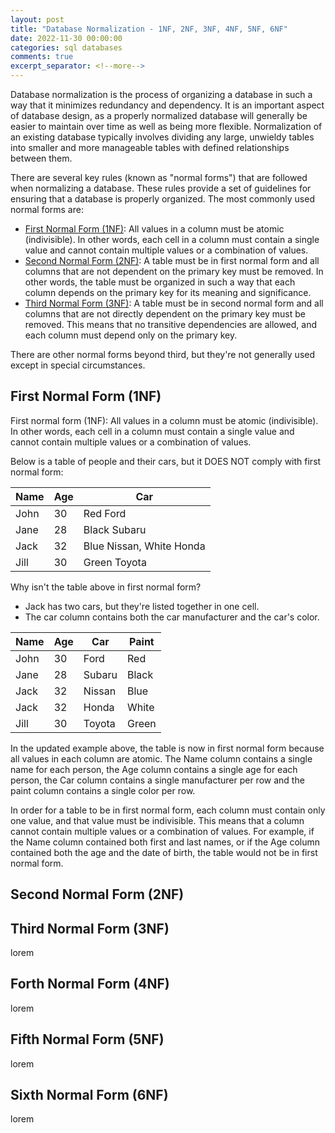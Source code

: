 ```yaml
---
layout: post
title: "Database Normalization - 1NF, 2NF, 3NF, 4NF, 5NF, 6NF"
date: 2022-11-30 00:00:00
categories: sql databases
comments: true
excerpt_separator: <!--more-->
---
```


Database normalization is the process of organizing a database in such a way that it minimizes redundancy and dependency. It is an important aspect of database design, as a properly normalized database will generally be easier to maintain over time as well as being more flexible. Normalization of an existing database typically involves dividing any large, unwieldy tables into smaller and more manageable tables with defined relationships between them.

There are several key rules (known as "normal forms") that are followed when normalizing a database. These rules provide a set of guidelines for ensuring that a database is properly organized. <!--more--> The most commonly used normal forms are:

- [First Normal Form (1NF)](#first-normal-form-1nf): All values in a column must be atomic (indivisible). In other words, each cell in a column must contain a single value and cannot contain multiple values or a combination of values.
- [Second Normal Form (2NF)](#second-normal-form-2nf): A table must be in first normal form and all columns that are not dependent on the primary key must be removed. In other words, the table must be organized in such a way that each column depends on the primary key for its meaning and significance.
- [Third Normal Form (3NF)](#third-normal-form-3nf): A table must be in second normal form and all columns that are not directly dependent on the primary key must be removed. This means that no transitive dependencies are allowed, and each column must depend only on the primary key.

There are other normal forms beyond third, but they're not generally used except in special circumstances.

## First Normal Form (1NF)

First normal form (1NF): All values in a column must be atomic (indivisible). In other words, each cell in a column must contain a single value and cannot contain multiple values or a combination of values.

Below is a table of people and their cars, but it DOES NOT comply with first normal form:

|Name|Age|Car|
|---|---|---|
|John|30|Red Ford|
|Jane|28|Black Subaru|
|Jack|32|Blue Nissan, White Honda|
|Jill|30|Green Toyota|

Why isn't the table above in first normal form?

- Jack has two cars, but they're listed together in one cell.
- The car column contains both the car manufacturer and the car's color.

|Name|Age|Car|Paint|
|---|---|---|---|
|John|30|Ford|Red|
|Jane|28|Subaru|Black|
|Jack|32|Nissan|Blue|
|Jack|32|Honda|White|
|Jill|30|Toyota|Green|

In the updated example above, the table is now in first normal form because all values in each column are atomic. The Name column contains a single name for each person, the Age column contains a single age for each person, the Car column contains a single manufacturer per row and the paint column contains a single color per row.

In order for a table to be in first normal form, each column must contain only one value, and that value must be indivisible. This means that a column cannot contain multiple values or a combination of values. For example, if the Name column contained both first and last names, or if the Age column contained both the age and the date of birth, the table would not be in first normal form.

## Second Normal Form (2NF)



## Third Normal Form (3NF)

lorem

## Forth Normal Form (4NF)

lorem

## Fifth Normal Form (5NF)

lorem

## Sixth Normal Form (6NF)

lorem
